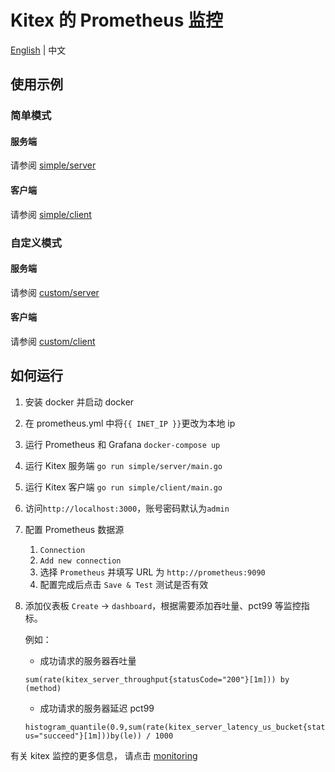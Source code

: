 # Kitex 的 Prometheus 监控

[English](./README.md) | 中文

## 使用示例

### 简单模式

#### 服务端

请参阅 [simple/server](./simple/server)

#### 客户端

请参阅 [simple/client](./simple/client)

### 自定义模式

#### 服务端

请参阅 [custom/server](./custom/server)

#### 客户端

请参阅 [custom/client](./custom/client)

## 如何运行

1.  安装 docker 并启动 docker
2.  在 prometheus.yml 中将`{{ INET_IP }}`更改为本地 ip
3.  运行 Prometheus 和 Grafana
    `docker-compose up`
4.  运行 Kitex 服务端
    `go run simple/server/main.go`
5.  运行 Kitex 客户端
    `go run simple/client/main.go`
6.  访问`http://localhost:3000`，账号密码默认为`admin`
7.  配置 Prometheus 数据源

    1.  `Connection`
    2.  `Add new connection`
    3.  选择 `Prometheus` 并填写 URL 为 `http://prometheus:9090`
    4.  配置完成后点击 `Save & Test` 测试是否有效

8.  添加仪表板 `Create` -> `dashboard`，根据需要添加吞吐量、pct99 等监控指标。

    例如：

    - 成功请求的服务器吞吐量

    `sum(rate(kitex_server_throughput{statusCode="200"}[1m])) by (method)`

    - 成功请求的服务器延迟 pct99

    `histogram_quantile(0.9,sum(rate(kitex_server_latency_us_bucket{status="succeed"}[1m]))by(le)) / 1000`

有关 kitex 监控的更多信息，
请点击 [monitoring](https://www.cloudwego.io/zh/docs/kitex/tutorials/observability/monitoring/)
